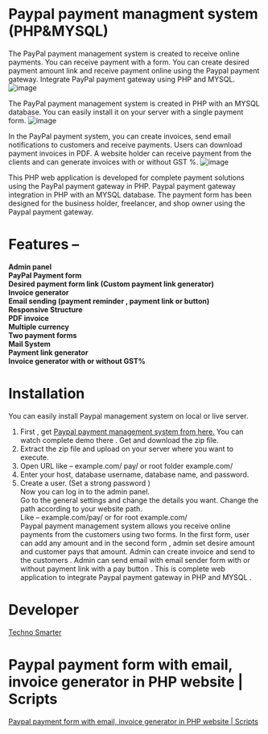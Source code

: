 # Paypal payment managment system (PHP&MYSQL)
The PayPal payment management system is created to receive online payments. You can receive payment with a form.
You can create desired payment amount link and receive payment online using the Paypal payment gateway. Integrate PayPal payment gateway using PHP and MYSQL. 
![image](https://user-images.githubusercontent.com/41726733/209433003-53a1caf7-f102-44dc-be27-c054d31fd058.png)

The PayPal payment management system is created in PHP with an MYSQL database. 
You can easily install it on your server with a single payment form. 
![image](https://user-images.githubusercontent.com/41726733/209433009-ba8c7f3e-0de2-4ea4-9975-ea0307bd6279.png)

In the PayPal payment system, you can create invoices, send email notifications to customers and receive payments. Users can download payment invoices in PDF. 
A website holder can receive payment from the clients and can generate invoices with or without GST %. 
![image](https://user-images.githubusercontent.com/41726733/209433017-0f7ea741-62ea-4ff5-b50f-876798439109.png)

This PHP web application is developed for complete payment solutions using the PayPal payment gateway in PHP. Paypal payment gateway integration in PHP with an MYSQL database. The payment form has been designed for the business holder, freelancer, and shop owner using the Paypal payment gateway.
# Features – 
<strong>Admin panel </strong><br>
<strong>PayPal Payment form </strong><br>
<strong>Desired payment form link (Custom payment link generator)</strong><br>
<strong>Invoice generator </strong><br>
<strong>Email sending (payment reminder , payment link or button)</strong><br>
<strong>Responsive Structure</strong> <br>
<strong>PDF invoice</strong> <br>
<strong>Multiple currency</strong> <br>
<strong>Two payment forms </strong><br>
<strong>Mail System</strong> <br>
<strong>Payment link generator </strong><br>
<strong>Invoice generator with or without GST%</strong> <br>
# Installation 
You can easily install Paypal management system on local or live server.<br>
1.	First , get <a href="https://technosmarter.com/item/paypal-payment-form-with-email-invoice-generator-in-php-website">Paypal payment management system from here.</a> You can watch complete demo there . Get and download the zip file.<br>
2.	Extract the zip file and upload on your server where you want to execute.<br> 
3.	Open URL like – example.com/ pay/    or root folder example.com/ <br>
4. Enter your host, database username, database name, and password.<br>
5. Create a user. (Set a strong password ) <br>
Now you can log in to the admin panel. <br>
Go to the general settings and change the details you want. Change the path according to your website path.<br>
Like – example.com/pay/ or for root example.com/ <br>
Paypal payment management system allows you receive online payments from the customers using two forms. In the first form, user can add any amount and in the second form , admin set desire amount and customer pays that amount. 
Admin can create invoice and send to the customers . Admin can send email with email sender form with or without payment link with a pay button .
This is complete web application to integrate Paypal payment gateway in PHP and MYSQL . 
# Developer 
 <a href="https://technosmarter.com">Techno Smarter </a>
 # Paypal payment form with email, invoice generator in PHP website | Scripts
 <a href="https://technosmarter.com/item/paypal-payment-form-with-email-invoice-generator-in-php-website">Paypal payment form with email, invoice generator in PHP website | Scripts</a>
 
